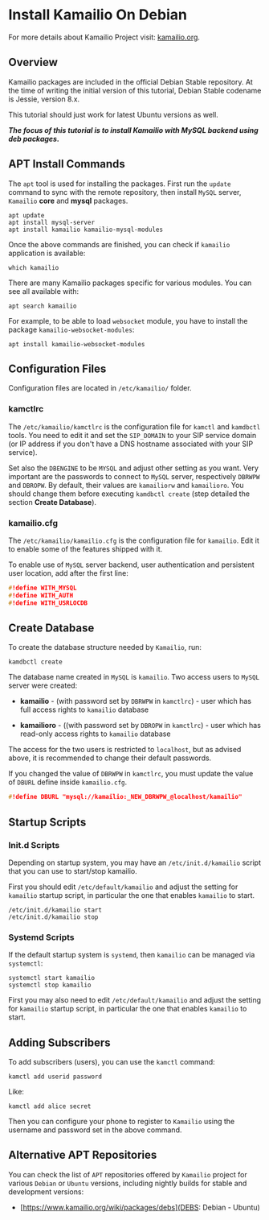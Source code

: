 # Install Kamailio On Debian #

For more details about Kamailio Project visit: [kamailio.org](https://www.kamailio.org).

## Overview ##

Kamailio packages are included in the official Debian Stable repository. At the
time of writing the initial version of this tutorial, Debian Stable codename is
Jessie, version 8.x.

This tutorial should just work for latest Ubuntu versions as well.

**_The focus of this tutorial is to install Kamailio with MySQL backend using
deb packages._**

## APT Install Commands ###

The `apt` tool is used for installing the packages. First run the `update`
command to sync with the remote repository, then install `MySQL` server,
`Kamailio` **core** and **mysql** packages.


```Shell
apt update
apt install mysql-server
apt install kamailio kamailio-mysql-modules
```

Once the above commands are finished, you can check if `kamailio` application
is available:


```Shell
which kamailio
```

There are many Kamailio packages specific for various modules. You can see all
available with:


```Shell
apt search kamailio
```

For example, to be able to load `websocket` module, you have to install the
package `kamailio-websocket-modules`:

```Shell
apt install kamailio-websocket-modules
```

## Configuration Files ##

Configuration files are located in `/etc/kamailio/` folder.

### kamctlrc ###

The `/etc/kamailio/kamctlrc` is the configuration file for `kamctl` and
`kamdbctl` tools. You need to edit it and set the `SIP_DOMAIN` to your SIP
service domain (or IP address if you don't have a DNS hostname associated with
your SIP service).

Set also the `DBENGINE` to be `MYSQL` and adjust other setting as you want. Very
important are the passwords to connect to `MySQL` server, respectively
`DBRWPW` and `DBROPW`. By default, their values are `kamailiorw` and
`kamailioro`. You should change them before executing `kamdbctl create` (step
detailed the section **Create Database**).

### kamailio.cfg ###

The `/etc/kamailio/kamailio.cfg` is the configuration file for `kamailio`.
Edit it to enable some of the features shipped with it.

To enable use of `MySQL` server backend, user authentication and persistent user
location, add after the first line:

```C
#!define WITH_MYSQL
#!define WITH_AUTH
#!define WITH_USRLOCDB
```

## Create Database ##

To create the database structure needed by `Kamailio`, run:

```Shell
kamdbctl create
```

The database name created in `MySQL` is `kamailio`. Two access users to
`MySQL` server were created:

  * **kamailio** - (with password set by `DBRWPW` in `kamctlrc`) - user which
  has full access rights to `kamailio` database

  * **kamailioro** - ((with password set by `DBROPW` in `kamctlrc`) - user which
  has read-only access rights to `kamailio` database

The access for the two users is restricted to `localhost`, but as advised above,
it is recommended to change their default passwords.

If you changed the value of `DBRWPW` in `kamctlrc`, you must update the value
of `DBURL` define inside `kamailio.cfg`.

```C
#!define DBURL "mysql://kamailio:_NEW_DBRWPW_@localhost/kamailio"
```

## Startup Scripts ##

### Init.d Scripts ###

Depending on startup system, you may have an `/etc/init.d/kamailio` script that
you can use to start/stop kamailio.

First you should edit `/etc/default/kamailio` and adjust the setting for
`kamailio` startup script, in particular the one that enables `kamailio` to start.

```Shell
/etc/init.d/kamailio start
/etc/init.d/kamailio stop
```

### Systemd Scripts ###

If the default startup system is `systemd`, then `kamailio` can be managed
via `systemctl`:

```Shell
systemctl start kamailio
systemctl stop kamailio
```

First you may also need to edit `/etc/default/kamailio` and adjust the setting
for `kamailio` startup script, in particular the one that enables
`kamailio` to start.

## Adding Subscribers ##

To add subscribers (users), you can use the `kamctl` command:

```Shell
kamctl add userid password
```

Like:

```Shell
kamctl add alice secret
```

Then you can configure your phone to register to `Kamailio` using the username
and password set in the above command.

## Alternative APT Repositories ##

You can check the list of `APT` repositories offered by `Kamailio` project for
various `Debian` or `Ubuntu` versions, including nightly builds for stable and
development versions:

  * [https://www.kamailio.org/wiki/packages/debs](DEBS: Debian - Ubuntu)
